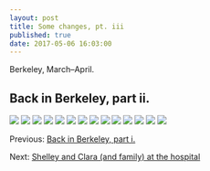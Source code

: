 ```yaml
---
layout: post
title: Some changes, pt. iii
published: true
date: 2017-05-06 16:03:00
---
```


Berkeley, March–April.

## Back in Berkeley, part ii.

![](https://s26.postimg.org/5blp0wgkp/DSCF7874.jpg)
![](https://s26.postimg.org/nfoplje95/DSCF8004.jpg)
![](https://s26.postimg.org/eyp7am9k9/DSCF8017.jpg)
![](https://s26.postimg.org/4pwq4slih/DSCF8026.jpg)
![](https://s26.postimg.org/7y17hu7s9/DSCF8035.jpg)
![](https://s26.postimg.org/4fp7lg6w9/DSCF8074.jpg)
![](https://s26.postimg.org/3rgd2i86h/DSCF8079.jpg)
![](https://s26.postimg.org/wid6ske09/DSCF8089.jpg)
![](https://s26.postimg.org/fvvmjhl2h/DSCF8099.jpg)
![](https://s26.postimg.org/rm9k0vdux/DSCF8108.jpg)
![](https://s26.postimg.org/rno38152h/DSCF8129.jpg)
![](https://s26.postimg.org/oi3hhtmg9/DSCF8137.jpg)
![](https://s26.postimg.org/nh38sp5gp/DSCF8149.jpg)
![](https://s26.postimg.org/o7vyyh7u1/DSCF8152.jpg)

Previous: [Back in Berkeley, part i.](http://www.teamrubin.us/some-changes-ii)

Next: [Shelley and Clara (and family) at the hospital](http://www.teamrubin.us/some-changes-iv)
